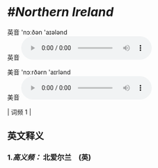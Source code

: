 # ***\#Northern Ireland*** 
英音 'nɔːðən 'aɪələnd  
英音
<audio src="./media/Northern Ireland-B.aac" controls="controls"></audio>

美音 'nɔːrðərn 'aɪrlənd  
美音
<audio src="./media/Northern Ireland.aac" controls="controls"></audio>



| 词频 1 |  

英文释义
---
### 1.*高义频：* **北爱尔兰　(英)**  


